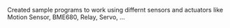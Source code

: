 Created sample programs to work using differnt sensors and actuators like Motion Sensor, BME680, Relay, Servo, ...
